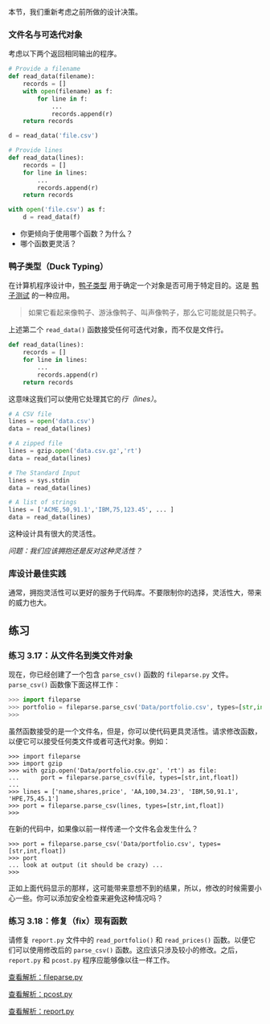 本节，我们重新考虑之前所做的设计决策。

### 文件名与可迭代对象

考虑以下两个返回相同输出的程序。

```python
# Provide a filename
def read_data(filename):
    records = []
    with open(filename) as f:
        for line in f:
            ...
            records.append(r)
    return records

d = read_data('file.csv')
```

```python
# Provide lines
def read_data(lines):
    records = []
    for line in lines:
        ...
        records.append(r)
    return records

with open('file.csv') as f:
    d = read_data(f)
```

* 你更倾向于使用哪个函数？为什么？
* 哪个函数更灵活？

### 鸭子类型（Duck Typing）

在计算机程序设计中，[鸭子类型](https://en.wikipedia.org/wiki/Duck_typing) 用于确定一个对象是否可用于特定目的。这是 [鸭子测试](https://en.wikipedia.org/wiki/Duck_test) 的一种应用。

> 如果它看起来像鸭子、游泳像鸭子、叫声像鸭子，那么它可能就是只鸭子。

上述第二个 `read_data()`  函数接受任何可迭代对象，而不仅是文件行。

```python
def read_data(lines):
    records = []
    for line in lines:
        ...
        records.append(r)
    return records
```

这意味这我们可以使用它处理其它的*行（lines）*。

```python
# A CSV file
lines = open('data.csv')
data = read_data(lines)

# A zipped file
lines = gzip.open('data.csv.gz','rt')
data = read_data(lines)

# The Standard Input
lines = sys.stdin
data = read_data(lines)

# A list of strings
lines = ['ACME,50,91.1','IBM,75,123.45', ... ]
data = read_data(lines)
```

这种设计具有很大的灵活性。

*问题：我们应该拥抱还是反对这种灵活性？*

### 库设计最佳实践

通常，拥抱灵活性可以更好的服务于代码库。不要限制你的选择，灵活性大，带来的威力也大。

## 练习

### 练习 3.17：从文件名到类文件对象

现在，你已经创建了一个包含 `parse_csv()` 函数的 `fileparse.py` 文件。`parse_csv()` 函数像下面这样工作：

```python
>>> import fileparse
>>> portfolio = fileparse.parse_csv('Data/portfolio.csv', types=[str,int,float])
>>>
```

虽然函数接受的是一个文件名，但是，你可以使代码更具灵活性。请求修改函数，以便它可以接受任何类文件或者可迭代对象。例如：

```
>>> import fileparse
>>> import gzip
>>> with gzip.open('Data/portfolio.csv.gz', 'rt') as file:
...      port = fileparse.parse_csv(file, types=[str,int,float])
...
>>> lines = ['name,shares,price', 'AA,100,34.23', 'IBM,50,91.1', 'HPE,75,45.1']
>>> port = fileparse.parse_csv(lines, types=[str,int,float])
>>>
```

在新的代码中，如果像以前一样传递一个文件名会发生什么？

```
>>> port = fileparse.parse_csv('Data/portfolio.csv', types=[str,int,float])
>>> port
... look at output (it should be crazy) ...
>>>
```

正如上面代码显示的那样，这可能带来意想不到的结果，所以，修改的时候需要小心一些。你可以添加安全检查来避免这种情况吗？

### 练习 3.18：修复（fix）现有函数

请修复 `report.py` 文件中的  `read_portfolio()` 和 `read_prices()` 函数。以便它们可以使用修改后的 `parse_csv()` 函数。这应该只涉及较小的修改。之后，`report.py` 和 `pcost.py` 程序应能够像以往一样工作。


[查看解析：fileparse.py](../../ef20_solutions/3_18/fileparse.py)

[查看解析：pcost.py](../../ef20_solutions/3_18/pcost.py)

[查看解析：report.py](../../ef20_solutions/3_18/report.py)